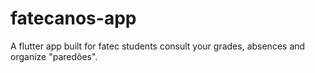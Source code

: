 # fatecanos-app
A flutter app built for fatec students consult your grades, absences and organize "paredões".

